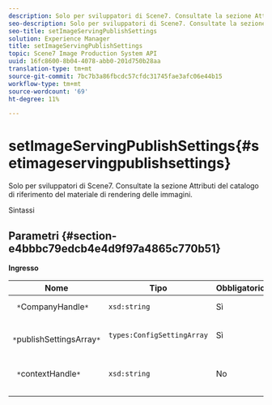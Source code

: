 ```yaml
---
description: Solo per sviluppatori di Scene7. Consultate la sezione Attributi del catalogo di riferimento del materiale di rendering delle immagini.
seo-description: Solo per sviluppatori di Scene7. Consultate la sezione Attributi del catalogo di riferimento del materiale di rendering delle immagini.
seo-title: setImageServingPublishSettings
solution: Experience Manager
title: setImageServingPublishSettings
topic: Scene7 Image Production System API
uuid: 16fc8600-8b04-4078-abb0-201d750b28aa
translation-type: tm+mt
source-git-commit: 7bc7b3a86fbcdc57cfdc31745fae3afc06e44b15
workflow-type: tm+mt
source-wordcount: '69'
ht-degree: 11%

---
```



# setImageServingPublishSettings{#setimageservingpublishsettings}

Solo per sviluppatori di Scene7. Consultate la sezione Attributi del catalogo di riferimento del materiale di rendering delle immagini.

Sintassi

## Parametri {#section-e4bbbc79edcb4e4d9f97a4865c770b51}

**Ingresso**

| Nome | Tipo | Obbligatorio | Descrizione |
|---|---|---|---|
| ` *`CompanyHandle`*` | `xsd:string` | Sì | Maniglia aziendale. |
| ` *`publishSettingsArray`*` | `types:ConfigSettingArray` | Sì | Solo per sviluppatori di Scene7. |
| ` *`contextHandle`*` | `xsd:string` | No | Consente di passare al contesto di pubblicazione. |

